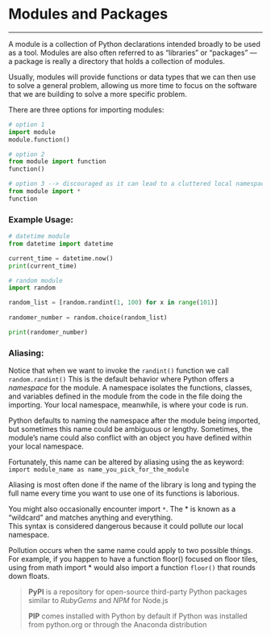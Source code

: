 # Modules and Packages
--- 

A module is a collection of Python declarations intended broadly to be used as a tool. 
Modules are also often referred to as “libraries” or “packages” — a package is really a directory that holds a collection of modules.

Usually, modules will provide functions or data types that we can then use to solve a general problem, allowing us more time to focus on the software that we are building to solve a more specific problem.

There are three options for importing modules:

```py
# option 1
import module
module.function()

# option 2
from module import function
function()

# option 3 --> discouraged as it can lead to a cluttered local namespace
from module import *
function
```


### Example Usage:
```py
# datetime module
from datetime import datetime

current_time = datetime.now()
print(current_time)
```

```py
# random module
import random

random_list = [random.randint(1, 100) for x in range(101)]
 
randomer_number = random.choice(random_list)

print(randomer_number)
```

### Aliasing:
Notice that when we want to invoke the `randint()` function we call `random.randint()`
This is the default behavior where Python offers a *namespace* for the module. A namespace isolates the functions, classes, and variables defined in the module from the code in the file doing the importing. Your local namespace, meanwhile, is where your code is run.

Python defaults to naming the namespace after the module being imported, but sometimes this name could be ambiguous or lengthy. 
Sometimes, the module’s name could also conflict with an object you have defined within your local namespace.

Fortunately, this name can be altered by aliasing using the as keyword:
`import module_name as name_you_pick_for_the_module`

Aliasing is most often done if the name of the library is long and typing the full name every time you want to use one of its functions is laborious.

You might also occasionally encounter import `*`. The * is known as a “wildcard” and matches anything and everything.  
This syntax is considered dangerous because it could pollute our local namespace. 

Pollution occurs when the same name could apply to two possible things. 
For example, if you happen to have a function floor() focused on floor tiles, using from math import * would also import a function `floor()` that rounds down floats.




> **PyPI** is a repository for open-source third-party Python packages similar to *RubyGems* and *NPM* for Node.js
> 
> **PIP** comes installed with Python by default if Python was installed from python.org or through the Anaconda distribution